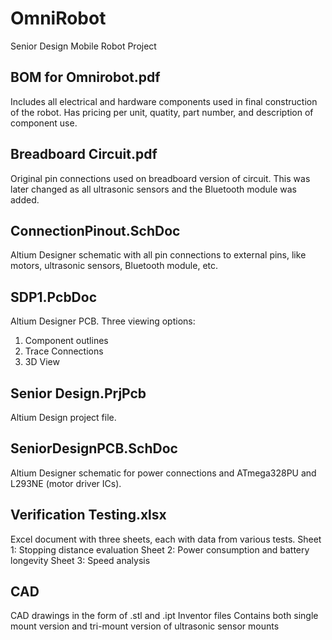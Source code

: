 # OmniRobot
Senior Design Mobile Robot Project

## BOM for Omnirobot.pdf
Includes all electrical and hardware components used in final construction of the robot. 
Has pricing per unit, quatity, part number, and description of component use.
  
## Breadboard Circuit.pdf
Original pin connections used on breadboard version of circuit. This was later changed as all ultrasonic sensors and the Bluetooth module was added.

## ConnectionPinout.SchDoc
Altium Designer schematic with all pin connections to external pins, like motors, ultrasonic sensors, Bluetooth module, etc.

## SDP1.PcbDoc
Altium Designer PCB. Three viewing options:
1. Component outlines
2. Trace Connections
3. 3D View

## Senior Design.PrjPcb
Altium Design project file.

## SeniorDesignPCB.SchDoc
Altium Designer schematic for power connections and ATmega328PU and L293NE (motor driver ICs).

## Verification Testing.xlsx
Excel document with three sheets, each with data from various tests.
Sheet 1: Stopping distance evaluation
Sheet 2: Power consumption and battery longevity
Sheet 3: Speed analysis

## CAD
CAD drawings in the form of .stl and .ipt Inventor files
Contains both single mount version and tri-mount version of
ultrasonic sensor mounts

